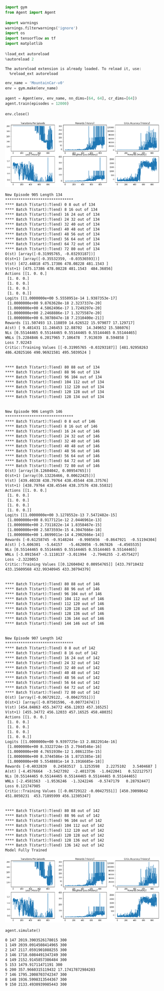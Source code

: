 ```python
import gym
from Agent import Agent

import warnings
warnings.filterwarnings('ignore')
import os
import tensorflow as tf
import matplotlib

%load_ext autoreload
%autoreload 2
```

    The autoreload extension is already loaded. To reload it, use:
      %reload_ext autoreload



```python
env_name = 'MountainCar-v0'
env = gym.make(env_name)

agent = Agent(env, env_name, nn_dims=[64, 64], cr_dims=[64])
agent.train(episodes = 12000)

env.close()
```


![png](output_1_0.png)


    
    
    New Episode 905 Length 134
    *******************************
    **** Batch T(start):T(end) 0 8 out of 134
    **** Batch T(start):T(end) 8 16 out of 134
    **** Batch T(start):T(end) 16 24 out of 134
    **** Batch T(start):T(end) 24 32 out of 134
    **** Batch T(start):T(end) 32 40 out of 134
    **** Batch T(start):T(end) 40 48 out of 134
    **** Batch T(start):T(end) 48 56 out of 134
    **** Batch T(start):T(end) 56 64 out of 134
    **** Batch T(start):T(end) 64 72 out of 134
    **** Batch T(start):T(end) 72 80 out of 134
    O(st) [array([-0.31995765, -0.03293187])]
    O(st+1) [array([-0.35532359, -0.03536593])]
    V(st) [472.44818 475.17386 478.08228 481.1543 ]
    V(st+1) [475.17386 478.08228 481.1543  484.36856]
    Actions [[1. 0. 0.]
     [1. 0. 0.]
     [1. 0. 0.]
     [1. 0. 0.]
     [1. 0. 0.]]
    Logits [[1.0000000e+00 5.5558951e-14 1.9387353e-17]
     [1.0000000e+00 9.8763628e-18 2.3237337e-20]
     [1.0000000e+00 4.5862496e-17 1.7249297e-20]
     [1.0000000e+00 2.2468886e-17 1.3275587e-20]
     [1.0000000e+00 6.3078047e-18 7.2310400e-21]]
    Rewards [11.507493 13.118859 14.626522 15.979077 17.129717]
    A(st) [ 9.481431 11.246453 12.88702  14.349652 15.586076]
    NLs [0.55144465 0.55144465 0.55144465 0.55144465 0.55144465]
    WNLs [5.2284846 6.2017965 7.106478  7.913039  8.594858 ]
    Loss 7.92243
    Critic::Training Values [[-0.31995765 -0.03293187]] [481.92958263 486.42025166 490.96921581 495.5039524 ] 
     
    
    **** Batch T(start):T(end) 80 88 out of 134
    **** Batch T(start):T(end) 88 96 out of 134
    **** Batch T(start):T(end) 96 104 out of 134
    **** Batch T(start):T(end) 104 112 out of 134
    **** Batch T(start):T(end) 112 120 out of 134
    **** Batch T(start):T(end) 120 128 out of 134
    **** Batch T(start):T(end) 128 134 out of 134
    
    
    New Episode 906 Length 146
    *******************************
    **** Batch T(start):T(end) 0 8 out of 146
    **** Batch T(start):T(end) 8 16 out of 146
    **** Batch T(start):T(end) 16 24 out of 146
    **** Batch T(start):T(end) 24 32 out of 146
    **** Batch T(start):T(end) 32 40 out of 146
    **** Batch T(start):T(end) 40 48 out of 146
    **** Batch T(start):T(end) 48 56 out of 146
    **** Batch T(start):T(end) 56 64 out of 146
    **** Batch T(start):T(end) 64 72 out of 146
    **** Batch T(start):T(end) 72 80 out of 146
    O(st) [array([0.12604042, 0.00954765])]
    O(st+1) [array([0.13226466, 0.00622425])]
    V(st) [439.40338 438.79764 438.45544 438.37576]
    V(st+1) [438.79764 438.45544 438.37576 438.55832]
    Actions [[1. 0. 0.]
     [1. 0. 0.]
     [1. 0. 0.]
     [1. 0. 0.]
     [1. 0. 0.]]
    Logits [[1.0000000e+00 3.1278552e-13 7.5472482e-15]
     [1.0000000e+00 8.9177121e-12 2.0446961e-13]
     [1.0000000e+00 2.7311822e-14 1.8358467e-15]
     [1.0000000e+00 2.5873593e-15 4.3047666e-18]
     [1.0000000e+00 1.8699011e-14 4.2902666e-14]]
    Rewards [-0.61258745 -0.9148244  -0.9985656  -0.8647921  -0.51194304]
    A(st) [-5.606301  -5.64157   -5.4620056 -5.067826  -4.4565535]
    NLs [0.55144465 0.55144465 0.55144465 0.55144465 0.55144465]
    WNLs [-3.0915647 -3.1110137 -3.011994  -2.7946255 -2.4575427]
    Loss -2.3220053
    Critic::Training Values [[0.12604042 0.00954765]] [433.79710432 433.15609568 432.99340945 433.30794379] 
     
    
    **** Batch T(start):T(end) 80 88 out of 146
    **** Batch T(start):T(end) 88 96 out of 146
    **** Batch T(start):T(end) 96 104 out of 146
    **** Batch T(start):T(end) 104 112 out of 146
    **** Batch T(start):T(end) 112 120 out of 146
    **** Batch T(start):T(end) 120 128 out of 146
    **** Batch T(start):T(end) 128 136 out of 146
    **** Batch T(start):T(end) 136 144 out of 146
    **** Batch T(start):T(end) 144 146 out of 146
    
    
    New Episode 907 Length 142
    *******************************
    **** Batch T(start):T(end) 0 8 out of 142
    **** Batch T(start):T(end) 8 16 out of 142
    **** Batch T(start):T(end) 16 24 out of 142
    **** Batch T(start):T(end) 24 32 out of 142
    **** Batch T(start):T(end) 32 40 out of 142
    **** Batch T(start):T(end) 40 48 out of 142
    **** Batch T(start):T(end) 48 56 out of 142
    **** Batch T(start):T(end) 56 64 out of 142
    **** Batch T(start):T(end) 64 72 out of 142
    **** Batch T(start):T(end) 72 80 out of 142
    O(st) [array([-0.06729122, -0.00427551])]
    O(st+1) [array([-0.07501596, -0.00772474])]
    V(st) [454.84863 455.34772 456.12033 457.16525]
    V(st+1) [455.34772 456.12033 457.16525 458.48035]
    Actions [[1. 0. 0.]
     [1. 0. 0.]
     [1. 0. 0.]
     [1. 0. 0.]
     [1. 0. 0.]]
    Logits [[1.0000000e+00 9.9397725e-13 2.8822914e-16]
     [1.0000000e+00 8.3322724e-15 2.7944546e-16]
     [1.0000000e+00 4.7651930e-12 1.0861235e-15]
     [1.0000000e+00 8.3744586e-16 1.8715385e-18]
     [1.0000000e+00 5.5548881e-14 3.1916685e-18]]
    Rewards [-0.4032839   0.24583517  1.1253598   2.2275102   3.5404687 ]
    A(st) [-4.4576664  -3.5427392  -2.4013736  -1.0422041   0.52212757]
    NLs [0.55144465 0.55144465 0.55144465 0.55144465 0.55144465]
    WNLs [-2.4581563  -1.9536246  -1.3242246  -0.5747179   0.28792447]
    Loss 0.121747985
    Critic::Training Values [[-0.06729122 -0.00427551]] [450.39098642 451.8050231  453.71895999 456.12305347] 
     
    
    **** Batch T(start):T(end) 80 88 out of 142
    **** Batch T(start):T(end) 88 96 out of 142
    **** Batch T(start):T(end) 96 104 out of 142
    **** Batch T(start):T(end) 104 112 out of 142
    **** Batch T(start):T(end) 112 120 out of 142
    **** Batch T(start):T(end) 120 128 out of 142
    **** Batch T(start):T(end) 128 136 out of 142
    **** Batch T(start):T(end) 136 142 out of 142
    Model Fully Trained



![png](output_1_2.png)



```python
agent.simulate()
```

    0 147 2019.3903526178015 300
    1 149 2039.0914508414965 300
    2 147 2117.0591901088255 300
    3 146 1718.6084491347249 300
    4 149 2152.9145857386484 300
    5 153 1479.91711471191 300
    6 200 357.9660315119432 17.17417872984203
    7 146 1795.2008703742347 300
    8 148 1936.5998313544367 300
    9 150 2133.4930939985443 300

